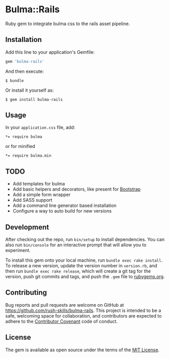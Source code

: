 # Bulma::Rails

Ruby gem to integrate bulma css to the rails asset pipeline.

## Installation

Add this line to your application's Gemfile:

```ruby
gem 'bulma-rails'
```

And then execute:

    $ bundle

Or install it yourself as:

    $ gem install bulma-rails

## Usage

In your `application.css` file, add:

```
*= require bulma
```
or for minified

```
*= require bulma.min
```

## TODO

- Add templates for bulma
- Add basic helpers and decorators, like present for [Bootstrap](https://github.com/seyhunak/twitter-bootstrap-rails)
- Add a simple form wrapper
- Add SASS support
- Add a command line generator based installation
- Configure a way to auto build for new versions

## Development

After checking out the repo, run `bin/setup` to install dependencies. You can also run `bin/console` for an interactive prompt that will allow you to experiment.

To install this gem onto your local machine, run `bundle exec rake install`. To release a new version, update the version number in `version.rb`, and then run `bundle exec rake release`, which will create a git tag for the version, push git commits and tags, and push the `.gem` file to [rubygems.org](https://rubygems.org).

## Contributing

Bug reports and pull requests are welcome on GitHub at https://github.com/rush-skills/bulma-rails. This project is intended to be a safe, welcoming space for collaboration, and contributors are expected to adhere to the [Contributor Covenant](http://contributor-covenant.org) code of conduct.

## License

The gem is available as open source under the terms of the [MIT License](http://opensource.org/licenses/MIT).


